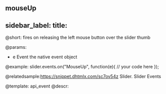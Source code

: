 mouseUp
---
sidebar_label: 
title: 
---          

@short:
fires on releasing the left mouse button over the slider thumb

@params:
- e		Event		the native event object


@example:
slider.events.on("MouseUp", function(e){
    // your code here
});

@relatedsample:https://snippet.dhtmlx.com/sc7ov54z	Slider. Slider Events

@template: api_event
@descr:



